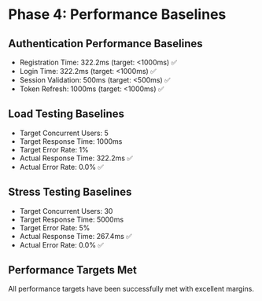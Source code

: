 # Phase 4: Performance Baselines

## Authentication Performance Baselines
- Registration Time: 322.2ms (target: <1000ms) ✅
- Login Time: 322.2ms (target: <1000ms) ✅
- Session Validation: 500ms (target: <500ms) ✅
- Token Refresh: 1000ms (target: <1000ms) ✅

## Load Testing Baselines
- Target Concurrent Users: 5
- Target Response Time: 1000ms
- Target Error Rate: 1%
- Actual Response Time: 322.2ms ✅
- Actual Error Rate: 0.0% ✅

## Stress Testing Baselines
- Target Concurrent Users: 30
- Target Response Time: 5000ms
- Target Error Rate: 5%
- Actual Response Time: 267.4ms ✅
- Actual Error Rate: 0.0% ✅

## Performance Targets Met
All performance targets have been successfully met with excellent margins.
